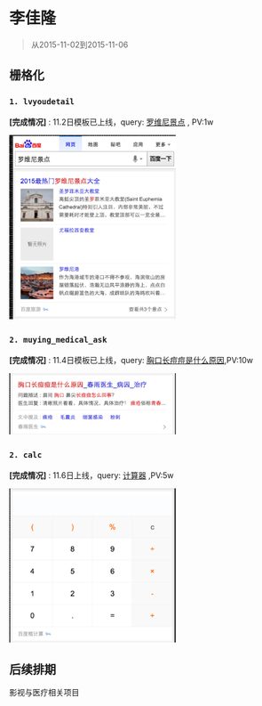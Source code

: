 # 李佳隆

> 从2015-11-02到2015-11-06

## 栅格化

### `1. lvyoudetail`


**[完成情况]** : 11.2日模板已上线，query: [罗维尼景点](https://m.baidu.com/s?word=罗维尼景点) , PV:1w

<img width="300px" src="img/lijialong01/3.png"/>


### `2. muying_medical_ask`


**[完成情况]** : 11.4日模板已上线，query: [胸口长痘痘是什么原因](https://m.baidu.com/s?word=胸口长痘痘是什么原因),PV:10w

<img width="300px" src="img/lijialong01/2.png"/>


### `2. calc`

**[完成情况]** : 11.6日上线，query: [计算器](https://m.baidu.com/s?word=计算器) ,PV:5w

<img width="300px" src="img/lijialong01/1.png"/>

## 后续排期

影视与医疗相关项目
